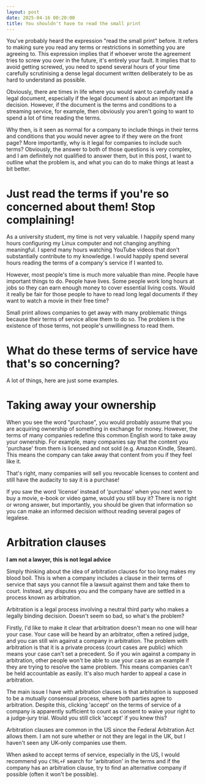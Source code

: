 ```yaml
---
layout: post
date: 2025-04-16 00:20:00
title: You shouldn't have to read the small print
---
```

You've probably heard the expression "read the small print" before. It refers to making sure you read any terms or restrictions in something you are agreeing to. This expression implies that if whoever wrote the agreement tries to screw you over in the future, it's entirely your fault. It implies that to avoid getting screwed, you need to spend several hours of your time carefully scrutinising a dense legal document written deliberately to be as hard to understand as possible.

Obviously, there are times in life where you would want to carefully read a legal document, especially if the legal document is about an important life decision. However, if the document is the terms and conditions to a streaming service, for example, then obviously you aren't going to want to spend a lot of time reading the terms.

Why then, is it seen as normal for a company to include things in their terms and conditions that you would never agree to if they were on the front page? More importantly, why is it legal for companies to include such terms? Obviously, the answer to both of those questions is very complex, and I am definitely not qualified to answer them, but in this post, I want to outline what the problem is, and what you can do to make things at least a bit better.

# Just read the terms if you're so concerned about them! Stop complaining!
As a university student, my time is not very valuable. I happily spend many hours configuring my Linux computer and not changing anything meaningful. I spend many hours watching YouTube videos that don't substantially contribute to my knowledge. I would happily spend several hours reading the terms of a company's service if I wanted to.

However, most people's time is much more valuable than mine. People have important things to do. People have lives. Some people work long hours at jobs so they can earn enough money to cover essential living costs. Would it really be fair for those people to have to read long legal documents if they want to watch a movie in their free time?

Small print allows companies to get away with many problematic things because their terms of service allow them to do so. The problem is the existence of those terms, not people's unwillingness to read them.

# What do these terms of service have that's so concerning?
A lot of things, here are just some examples.

# Taking away your ownership
When you see the word "purchase", you would probably assume that you are acquiring ownership of something in exchange for money. However, the terms of many companies redefine this common English word to take away your ownership. For example, many companies say that the content you 'purchase' from them is licensed and not sold (e.g. Amazon Kindle, Steam). This means the company can take away that content from you if they feel like it.

That's right, many companies will sell you revocable licenses to content and still have the audacity to say it is a purchase!

If you saw the word 'license' instead of 'purchase' when you next went to buy a movie, e-book or video game, would you still buy it? There is no right or wrong answer, but importantly, you should be given that information so you can make an informed decision without reading several pages of legalese.

# Arbitration clauses
**I am not a lawyer, this is not legal advice**

Simply thinking about the idea of arbitration clauses for too long makes my blood boil. This is when a company includes a clause in their terms of service that says you cannot file a lawsuit against them and take them to court. Instead, any disputes you and the company have are settled in a process known as arbitration.

Arbitration is a legal process involving a neutral third party who makes a legally binding decision. Doesn't seem so bad, so what's the problem?

Firstly, I'd like to make it clear that arbitration doesn't mean no one will hear your case. Your case will be heard by an arbitrator, often a retired judge, and you can still win against a company in arbitration. The problem with arbitration is that it is a private process (court cases are public) which means your case can't set a precedent. So if you win against a company in arbitration, other people won't be able to use your case as an example if they are trying to resolve the same problem. This means companies can't be held accountable as easily. It's also much harder to appeal a case in arbitration.

The main issue I have with arbitration clauses is that arbitration is supposed to be a mutually consensual process, where both parties agree to arbitration. Despite this, clicking 'accept' on the terms of service of a company is apparently sufficient to count as consent to waive your right to a judge-jury trial. Would you still click 'accept' if you knew this?

Arbitration clauses are common in the US since the Federal Arbitration Act allows them. I am not sure whether or not they are legal in the UK, but I haven't seen any UK-only companies use them.

When asked to accept terms of service, especially in the US, I would recommend you `CTRL+F` search for 'arbitration' in the terms and if the company has an arbitration clause, try to find an alternative company if possible (often it won't be possible).
